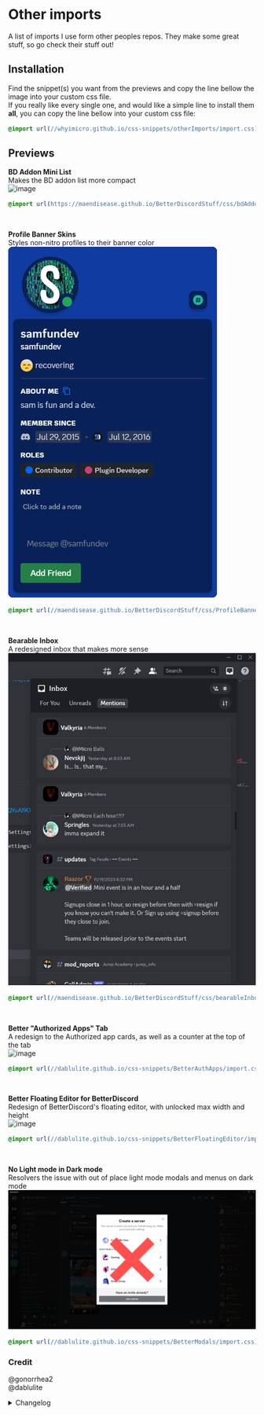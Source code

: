# Other imports
A list of imports I use form other peoples repos. They make some great stuff, so go check their stuff out!
## Installation
Find the snippet(s) you want from the previews and copy the line bellow the image into your custom css file. <br>
If you really like every single one, and would like a simple line to install them **all**, you can copy the line bellow into your custom css file:
```css
@import url(//whyimicro.github.io/css-snippets/otherImports/import.css);
```
## Previews
**BD Addon Mini List** <br>
Makes the BD addon list more compact <br>
![image](https://camo.githubusercontent.com/38577d71ca34b772167cd910e44e03f43738460682a7f08f21d1db1dad061c5d/68747470733a2f2f692e696d6775722e636f6d2f377177575968422e676966)
```css
@import url(https://maendisease.github.io/BetterDiscordStuff/css/bdAddonMini.css);
```
<br>

**Profile Banner Skins** <br>
Styles non-nitro profiles to their banner color <br>
![image](https://raw.githubusercontent.com/WhyiMicro/css-snippets/main/_previews/profileBannerSkins.png)
```css
@import url(//maendisease.github.io/BetterDiscordStuff/css/ProfileBannerSkins.css);
```
<br>

**Bearable Inbox** <br>
A redesigned inbox that makes more sense <br>
![image](https://raw.githubusercontent.com/WhyiMicro/css-snippets/main/_previews/bearableInbox.png)
```css
@import url(//maendisease.github.io/BetterDiscordStuff/css/bearableInbox.css);
```
<br>

**Better "Authorized Apps" Tab** <br>
A redesign to the Authorized app cards, as well as a counter at the top of the tab <br>
![image](https://user-images.githubusercontent.com/73998678/253537521-d403610f-70b2-46f1-a974-d712a5597d2c.png)
```css
@import url(//dablulite.github.io/css-snippets/BetterAuthApps/import.css);
```
<br>

**Better Floating Editor for BetterDiscord** <br>
Redesign of BetterDiscord's floating editor, with unlocked max width and height <br>
![image](https://user-images.githubusercontent.com/73998678/239349133-dab400e5-c2bf-423d-b6f4-3984c4eb1027.png)
```css
@import url(//dablulite.github.io/css-snippets/BetterFloatingEditor/import.css);
```
<br>

**No Light mode in Dark mode** <br>
Resolvers the issue with out of place light mode modals and menus on dark mode <br>
![image](https://raw.githubusercontent.com/WhyiMicro/css-snippets/main/_previews/NoLightInDark.png)
```css
@import url(//dablulite.github.io/css-snippets/BetterModals/import.css);
```

### Credit
@gonorrhea2 <br>
@dablulite
<details>
<summary>Changelog</summary>

  ## 1.2

- Updated link for no light mode
- Temp fix for disease's css as those aren't updated yet
  
## 1.1.1

- Updated the link to work
- Removed "not working" text
  
## 1.1.0

- Mayhaps fixed the "import all" script?

## 1.0.0

- Created a seperate folder for imports from other peoples repos

</details>
